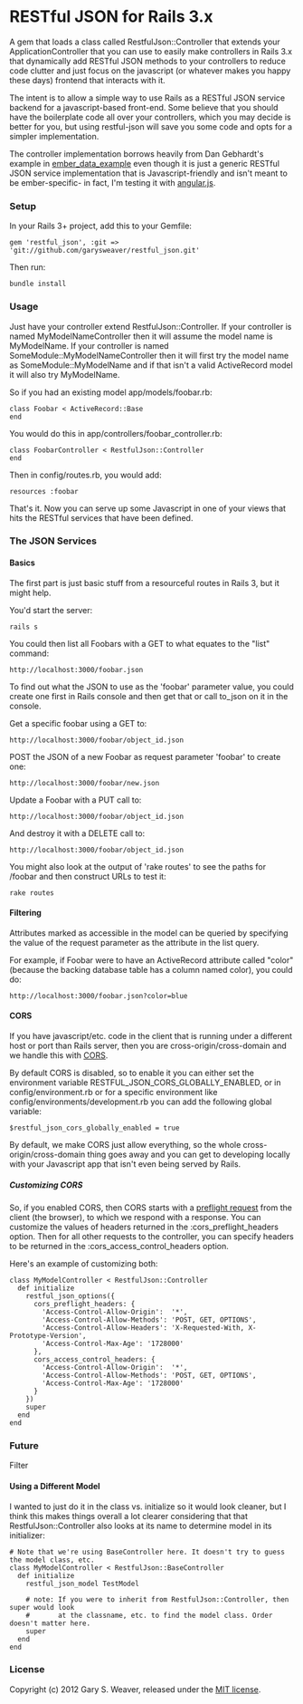 RESTful JSON for Rails 3.x
=====

A gem that loads a class called RestfulJson::Controller that extends your ApplicationController that you can use to easily make controllers in Rails 3.x that dynamically add RESTful JSON methods to your controllers to reduce code clutter and just focus on the javascript (or whatever makes you happy these days) frontend that interacts with it.

The intent is to allow a simple way to use Rails as a RESTful JSON service backend for a javascript-based front-end. Some believe that you should have the boilerplate code all over your controllers, which you may decide is better for you, but using restful-json will save you some code and opts for a simpler implementation.

The controller implementation borrows heavily from Dan Gebhardt's example in [ember_data_example][ember_data_example] even though it is just a generic RESTful JSON service implementation that is Javascript-friendly and isn't meant to be ember-specific- in fact, I'm testing it with [angular.js][angular].

### Setup

In your Rails 3+ project, add this to your Gemfile:

    gem 'restful_json', :git => 'git://github.com/garysweaver/restful_json.git'

Then run:

    bundle install

### Usage

Just have your controller extend RestfulJson::Controller. If your controller is named MyModelNameController then it will assume the model name is MyModelName. If your controller is named SomeModule::MyModelNameController then it will first try the model name as SomeModule::MyModelName and if that isn't a valid ActiveRecord model it will also try MyModelName.

So if you had an existing model app/models/foobar.rb:

    class Foobar < ActiveRecord::Base
    end

You would do this in app/controllers/foobar_controller.rb:

    class FoobarController < RestfulJson::Controller
    end

Then in config/routes.rb, you would add:

    resources :foobar

That's it. Now you can serve up some Javascript in one of your views that hits the RESTful services that have been defined.

### The JSON Services

#### Basics

The first part is just basic stuff from a resourceful routes in Rails 3, but it might help.

You'd start the server:

    rails s

You could then list all Foobars with a GET to what equates to the "list" command:

    http://localhost:3000/foobar.json

To find out what the JSON to use as the 'foobar' parameter value, you could create one first in Rails console and then get that or call to_json on it in the console.

Get a specific foobar using a GET to:

    http://localhost:3000/foobar/object_id.json

POST the JSON of a new Foobar as request parameter 'foobar' to create one:

    http://localhost:3000/foobar/new.json

Update a Foobar with a PUT call to:

    http://localhost:3000/foobar/object_id.json

And destroy it with a DELETE call to:

    http://localhost:3000/foobar/object_id.json

You might also look at the output of 'rake routes' to see the paths for /foobar and then construct URLs to test it:

    rake routes

#### Filtering

Attributes marked as accessible in the model can be queried by specifying the value of the request parameter as the attribute in the list query.

For example, if Foobar were to have an ActiveRecord attribute called "color" (because the backing database table has a column named color), you could do:

    http://localhost:3000/foobar.json?color=blue

#### CORS

If you have javascript/etc. code in the client that is running under a different host or port than Rails server, then you are cross-origin/cross-domain and we handle this with [CORS][cors].

By default CORS is disabled, so to enable it you can either set the environment variable RESTFUL_JSON_CORS_GLOBALLY_ENABLED, or in config/environment.rb or for a specific environment like config/environments/development.rb you can add the following global variable:

    $restful_json_cors_globally_enabled = true

By default, we make CORS just allow everything, so the whole cross-origin/cross-domain thing goes away and you can get to developing locally with your Javascript app that isn't even being served by Rails.

##### Customizing CORS

So, if you enabled CORS, then CORS starts with a [preflight request][preflight_request] from the client (the browser), to which we respond with a response. You can customize the values of headers returned in the :cors_preflight_headers option. Then for all other requests to the controller, you can specify headers to be returned in the :cors_access_control_headers option.

Here's an example of customizing both:

    class MyModelController < RestfulJson::Controller
      def initialize
        restful_json_options({
          cors_preflight_headers: {
            'Access-Control-Allow-Origin':  '*',
            'Access-Control-Allow-Methods': 'POST, GET, OPTIONS',
            'Access-Control-Allow-Headers': 'X-Requested-With, X-Prototype-Version',
            'Access-Control-Max-Age': '1728000'
          },
          cors_access_control_headers: {
            'Access-Control-Allow-Origin':  '*',
            'Access-Control-Allow-Methods': 'POST, GET, OPTIONS',
            'Access-Control-Max-Age': '1728000'
          }
        })
        super
      end
    end

### Future

Filter

#### Using a Different Model

I wanted to just do it in the class vs. initialize so it would look cleaner, but I think this makes things overall a lot clearer considering that that RestfulJson::Controller also looks at its name to determine model in its initializer:

    # Note that we're using BaseController here. It doesn't try to guess the model class, etc.
    class MyModelController < RestfulJson::BaseController
      def initialize
        restful_json_model TestModel
        
        # note: If you were to inherit from RestfulJson::Controller, then super would look
        #       at the classname, etc. to find the model class. Order doesn't matter here.
        super
      end
    end

### License

Copyright (c) 2012 Gary S. Weaver, released under the [MIT license][lic].

[ember_data_example]: https://github.com/dgeb/ember_data_example/blob/master/app/controllers/contacts_controller.rb
[angular]: http://angularjs.org/
[cors]: http://enable-cors.org/
[preflight_request]: http://www.w3.org/TR/cors/#resource-preflight-requests
[lic]: http://github.com/garysweaver/activerecord-attribute-override/blob/master/LICENSE
